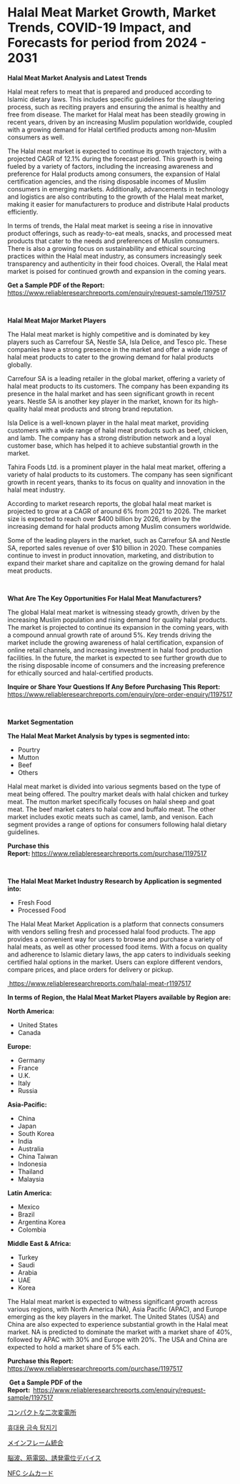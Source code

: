 <p><h1>Halal Meat Market Growth, Market Trends, COVID-19 Impact, and Forecasts for period from 2024 - 2031</h1></p><p><strong>Halal Meat Market Analysis and Latest Trends</strong></p>
<p><p>Halal meat refers to meat that is prepared and produced according to Islamic dietary laws. This includes specific guidelines for the slaughtering process, such as reciting prayers and ensuring the animal is healthy and free from disease. The market for Halal meat has been steadily growing in recent years, driven by an increasing Muslim population worldwide, coupled with a growing demand for Halal certified products among non-Muslim consumers as well.</p><p>The Halal meat market is expected to continue its growth trajectory, with a projected CAGR of 12.1% during the forecast period. This growth is being fueled by a variety of factors, including the increasing awareness and preference for Halal products among consumers, the expansion of Halal certification agencies, and the rising disposable incomes of Muslim consumers in emerging markets. Additionally, advancements in technology and logistics are also contributing to the growth of the Halal meat market, making it easier for manufacturers to produce and distribute Halal products efficiently.</p><p>In terms of trends, the Halal meat market is seeing a rise in innovative product offerings, such as ready-to-eat meals, snacks, and processed meat products that cater to the needs and preferences of Muslim consumers. There is also a growing focus on sustainability and ethical sourcing practices within the Halal meat industry, as consumers increasingly seek transparency and authenticity in their food choices. Overall, the Halal meat market is poised for continued growth and expansion in the coming years.</p></p>
<p><strong>Get a Sample PDF of the Report:&nbsp;</strong> <a href="https://www.reliableresearchreports.com/enquiry/request-sample/1197517">https://www.reliableresearchreports.com/enquiry/request-sample/1197517</a></p>
<p>&nbsp;</p>
<p><strong>Halal Meat Major Market Players</strong></p>
<p><p>The Halal meat market is highly competitive and is dominated by key players such as Carrefour SA, Nestle SA, Isla Delice, and Tesco plc. These companies have a strong presence in the market and offer a wide range of halal meat products to cater to the growing demand for halal products globally.</p><p>Carrefour SA is a leading retailer in the global market, offering a variety of halal meat products to its customers. The company has been expanding its presence in the halal market and has seen significant growth in recent years. Nestle SA is another key player in the market, known for its high-quality halal meat products and strong brand reputation.</p><p>Isla Delice is a well-known player in the halal meat market, providing customers with a wide range of halal meat products such as beef, chicken, and lamb. The company has a strong distribution network and a loyal customer base, which has helped it to achieve substantial growth in the market.</p><p>Tahira Foods Ltd. is a prominent player in the halal meat market, offering a variety of halal products to its customers. The company has seen significant growth in recent years, thanks to its focus on quality and innovation in the halal meat industry.</p><p>According to market research reports, the global halal meat market is projected to grow at a CAGR of around 6% from 2021 to 2026. The market size is expected to reach over $400 billion by 2026, driven by the increasing demand for halal products among Muslim consumers worldwide.</p><p>Some of the leading players in the market, such as Carrefour SA and Nestle SA, reported sales revenue of over $10 billion in 2020. These companies continue to invest in product innovation, marketing, and distribution to expand their market share and capitalize on the growing demand for halal meat products.</p></p>
<p>&nbsp;</p>
<p><strong>What Are The Key Opportunities For Halal Meat Manufacturers?</strong></p>
<p><p>The global Halal meat market is witnessing steady growth, driven by the increasing Muslim population and rising demand for quality halal products. The market is projected to continue its expansion in the coming years, with a compound annual growth rate of around 5%. Key trends driving the market include the growing awareness of halal certification, expansion of online retail channels, and increasing investment in halal food production facilities. In the future, the market is expected to see further growth due to the rising disposable income of consumers and the increasing preference for ethically sourced and halal-certified products.</p></p>
<p><strong>Inquire or Share Your Questions If Any Before Purchasing This Report:</strong> <a href="https://www.reliableresearchreports.com/enquiry/pre-order-enquiry/1197517">https://www.reliableresearchreports.com/enquiry/pre-order-enquiry/1197517</a></p>
<p>&nbsp;</p>
<p><strong>Market Segmentation</strong></p>
<p><strong>The Halal Meat Market Analysis by types is segmented into:</strong></p>
<p><ul><li>Pourtry</li><li>Mutton</li><li>Beef</li><li>Others</li></ul></p>
<p><p>Halal meat market is divided into various segments based on the type of meat being offered. The poultry market deals with halal chicken and turkey meat. The mutton market specifically focuses on halal sheep and goat meat. The beef market caters to halal cow and buffalo meat. The other market includes exotic meats such as camel, lamb, and venison. Each segment provides a range of options for consumers following halal dietary guidelines.</p></p>
<p><strong>Purchase this Report:&nbsp;</strong><a href="https://www.reliableresearchreports.com/purchase/1197517">https://www.reliableresearchreports.com/purchase/1197517</a></p>
<p>&nbsp;</p>
<p><strong>The Halal Meat Market Industry Research by Application is segmented into:</strong></p>
<p><ul><li>Fresh Food</li><li>Processed Food</li></ul></p>
<p><p>The Halal Meat Market Application is a platform that connects consumers with vendors selling fresh and processed halal food products. The app provides a convenient way for users to browse and purchase a variety of halal meats, as well as other processed food items. With a focus on quality and adherence to Islamic dietary laws, the app caters to individuals seeking certified halal options in the market. Users can explore different vendors, compare prices, and place orders for delivery or pickup.</p></p>
<p><a href="https://www.reliableresearchreports.com/halal-meat-r1197517">&nbsp;https://www.reliableresearchreports.com/halal-meat-r1197517</a></p>
<p><strong>In terms of Region, the Halal Meat Market Players available by Region are:</strong></p>
<p>
    <p> <strong> North America: </strong>
        <ul>
            <li>United States</li>
            <li>Canada</li>
        </ul>
        </p> 
    <p> <strong> Europe: </strong>
        <ul>
            <li>Germany</li>
            <li>France</li>
            <li>U.K.</li>
            <li>Italy</li>
            <li>Russia</li>
        </ul>
        </p> 
    <p> <strong> Asia-Pacific: </strong>
        <ul>
            <li>China</li>
            <li>Japan</li>
            <li>South Korea</li>
            <li>India</li>
            <li>Australia</li>
            <li>China Taiwan</li>
            <li>Indonesia</li>
            <li>Thailand</li>
            <li>Malaysia</li>
        </ul>
        </p> 
    <p> <strong> Latin America: </strong>
        <ul>
            <li>Mexico</li>
            <li>Brazil</li>
            <li>Argentina Korea</li>
            <li>Colombia</li>
        </ul>
        </p> 
    <p> <strong> Middle East & Africa: </strong>
        <ul>
            <li>Turkey</li>
            <li>Saudi</li>
            <li>Arabia</li>
            <li>UAE</li>
            <li>Korea</li>
        </ul>
    </p>
    </p>
<p><p>The Halal meat market is expected to witness significant growth across various regions, with North America (NA), Asia Pacific (APAC), and Europe emerging as the key players in the market. The United States (USA) and China are also expected to experience substantial growth in the Halal meat market. NA is predicted to dominate the market with a market share of 40%, followed by APAC with 30% and Europe with 20%. The USA and China are expected to hold a market share of 5% each.</p></p>
<p><strong>Purchase this Report: </strong><a href="https://www.reliableresearchreports.com/purchase/1197517">https://www.reliableresearchreports.com/purchase/1197517</a></p>
<p>&nbsp;<strong>Get a Sample PDF of the Report:&nbsp;&nbsp;</strong><a href="https://www.reliableresearchreports.com/enquiry/request-sample/1197517">https://www.reliableresearchreports.com/enquiry/request-sample/1197517</a></p>
<p><strong></strong></p>
<p><p><a href="https://medium.com/@jonathanforsyth44/%E3%82%B3%E3%83%B3%E3%83%91%E3%82%AF%E3%83%88%E3%81%AA%E4%BA%8C%E6%AC%A1%E5%A4%89%E9%9B%BB%E6%89%80%E3%81%AE%E5%B8%82%E5%A0%B4%E8%AA%BF%E6%9F%BB%E3%83%AC%E3%83%9D%E3%83%BC%E3%83%88-%E3%81%9D%E3%81%AE%E6%AD%B4%E5%8F%B2%E3%81%A8%E4%BA%88%E6%B8%AC2024%E5%B9%B4%E3%81%8B%E3%82%892031%E5%B9%B4%E3%81%BE%E3%81%A7-868b35939d30">コンパクトな二次変電所</a></p><p><a href="https://github.com/RichardLueilwitz787/Market-Research-Report-List-1/blob/main/113049217712.md">휴대용 금속 탐지기</a></p><p><a href="https://github.com/JacksonWiza1924/Market-Research-Report-List-1/blob/main/972411718945.md">メインフレーム統合</a></p><p><a href="https://medium.com/@zackaryhalvorson2023/eeg-emg%E3%81%8A%E3%82%88%E3%81%B3%E8%AA%98%E7%99%BA%E3%83%9D%E3%83%86%E3%83%B3%E3%82%B7%E3%83%A3%E3%83%AB%E3%83%87%E3%83%90%E3%82%A4%E3%82%B9%E5%B8%82%E5%A0%B4%E3%81%AE%E3%83%88%E3%83%AC%E3%83%B3%E3%83%89%E3%81%A8%E5%B8%82%E5%A0%B4%E5%88%86%E6%9E%90%E3%81%AF-2024%E5%B9%B4%E3%81%8B%E3%82%892031%E5%B9%B4%E3%81%AE%E6%9C%9F%E9%96%93%E3%81%AB%E4%BA%88%E6%B8%AC%E3%81%95%E3%82%8C%E3%81%A6%E3%81%84%E3%81%BE%E3%81%99-5fa2742afb3c">脳波、筋電図、誘発電位デバイス</a></p><p><a href="https://github.com/Calvi3ynJerde867/Market-Research-Report-List-1/blob/main/382566018944.md">NFC シムカード</a></p></p>